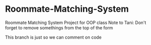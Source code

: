 # Roommate-Matching-System
Roommate Matching System Project for OOP class 
Note to Tani:
Don't forget to remove somethings from the top of the form


This branch is just so we can comment on code